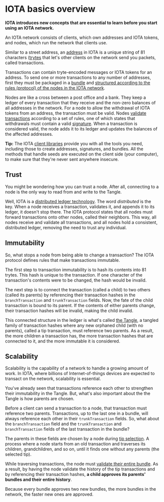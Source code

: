 # IOTA basics overview

**IOTA introduces new concepts that are essential to learn before you start using an IOTA network.**

An IOTA network consists of clients, which own addresses and IOTA tokens, and nodes, which run the network that clients use.

Similar to a street address, an [address](../concepts/addresses-and-signatures.md) in IOTA is a unique string of 81 characters ([trytes](../concepts/trinary.md) that let's other clients on the network send you packets, called transactions.

Transactions can contain tryte-encoded messages or IOTA tokens for an address. To send one or more transactions to any number of addresses, first they must be packaged in a [bundle](../concepts/bundles-and-transactions.md) and [structured according to the rules (protocol) of the nodes in the IOTA network](../references/structure-of-a-transaction.md).

Nodes are like a cross between a post office and a bank. They keep a ledger of every transaction that they receive and the non-zero balances of all addresses in the network. For a node to allow the withdrawal of IOTA tokens from an address, the transaction must be valid. Nodes [validate transactions](root://iri/0.1/concepts/transaction-validation.md) according to a set of rules, one of which states that withdrawals must contain a valid [signature](../concepts/addresses-and-signatures.md). When a transaction is considered valid, the node adds it to its ledger and updates the balances of the affected addresses.

**Tip:** The IOTA [client libraries](root://client-libraries/0.1/introduction/overview.md) provide you with all the tools you need, including those to create addresses, signatures, and bundles. All the methods that handle seeds are executed on the client side (your computer), to make sure that they're never sent anywhere insecure.

## Trust

You might be wondering how you can trust a node. After all, connecting to a node is the only way to read from and write to the Tangle.

Well, IOTA is a [distributed ledger technology](root://getting-started/0.1/introduction/what-is-dlt.md). The word _distributed_ is the key. When a node receives a transaction, validates it, and appends it to its ledger, it doesn't stop there. The IOTA protocol states that all nodes must forward transactions onto other nodes, called their neighbors. This way, all nodes receive and validate all transactions, and all nodes hold a consistent, distributed ledger, removing the need to trust any individual.

## Immutability

So, what stops a node from being able to change a transaction? The IOTA protocol defines rules that make transactions immutable.

The first step to transaction immutability is to hash its contents into 81 trytes. This hash is unique to the transaction. If one character of the transaction's contents were to be changed, the hash would be invalid.

The next step is to connect the transaction (called a child) to two others (called its parents) by referencing their transaction hashes in the `branchTransaction` and `trunkTransaction` fields. Now, the fate of the child transaction is bound to its parent. If the contents of either parents change, their transaction hashes will be invalid, making the child invalid.

This connected structure in the ledger is what's called [the Tangle](root://the-tangle/0.1/introduction/overview.md), a tangled family of transaction hashes where any new orphaned child (with no parents), called a tip transaction, must reference two parents. As a result, the more children a transaction has, the more transaction hashes that are connected to it, and the more immutable it is considered.

## Scalability

Scalability is the capability of a network to handle a growing amount of work. In IOTA, where billions of Internet-of-things devices are expected to transact on the network, scalability is essential.

You've already seen that transactions reference each other to strengthen their immutability in the Tangle. But, what's also important about the the Tangle is how parents are chosen.

Before a client can send a transaction to a node, that transaction must reference two parents. Transactions, up to the last one in a bundle, will always reference each other in their `trunkTransaction` fields. So, what about the `branchTransaction` field and the `trunkTransaction` and `branchTransaction` fields of the last transaction in the bundle?

The parents in these fields are chosen by a node during [tip selection](root://the-tangle/0.1/concepts/tip-selection.md). A process where a node starts from an old transaction and traverses its children, grandchildren, and so on, until it finds one without any parents (the selected tip).

While traversing transactions, the node must [validate their entire bundle](root://iri/0.1/concepts/transaction-validation.md#bundle-validator). As a result, by having the node validate the history of the tip transactions and by referencing their transaction hashes, **a child approves its parents' bundles and their entire history**.

Because every bundle approves two new bundles, the more bundles in the network, the faster new ones are approved.

